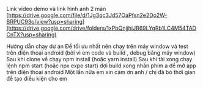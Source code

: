 Link video demo và link hình ảnh 2 màn [https://drive.google.com/file/d/1Jg3qc3Jd57OaPfsn2e2Do2W-BRPUC93o/view?usp=sharing](https://drive.google.com/drive/folders/1xPbQnjjhiJB69LYqRb1LC4M54TADCnTX?usp=sharing)

Hướng dẫn chạy dự án 
Để tối ưu nhất nên chạy trên máy window và test trên điện thoại android (bởi vì em code và build , debug bằng máy window)
Sau khi clone về chạy npm install (hoặc yarn install)
Sau khi tải xong chạy lệnh npm start (hoặc npx expo start) đợi build xong nhấn phím a để mở app trên điện thoại android
Một lần nữa em xin cảm ơn anh / chị đã bỏ thời gian để tạo điều kiện cho em
